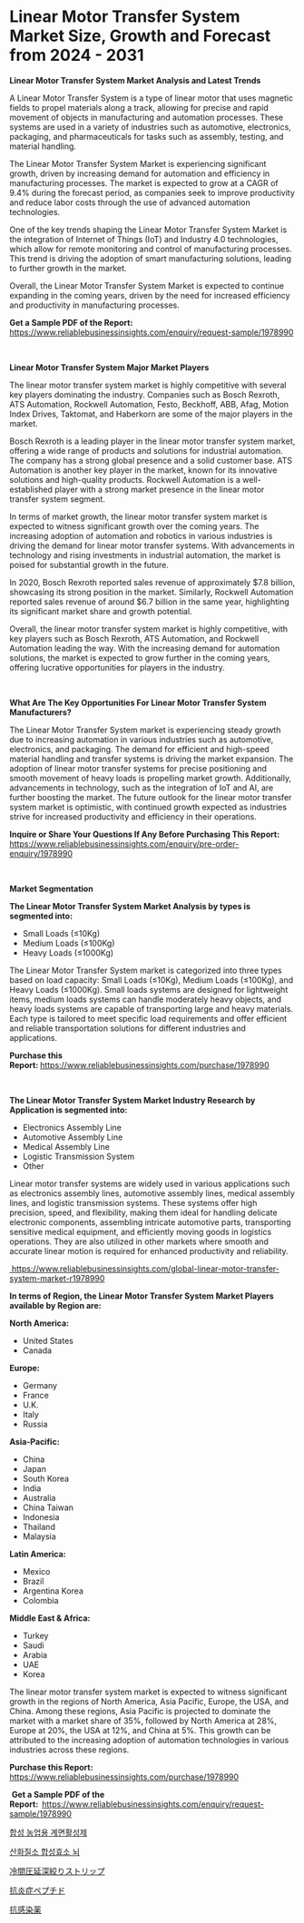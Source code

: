 <p><h1>Linear Motor Transfer System Market Size, Growth and Forecast from 2024 - 2031</h1></p><p><strong>Linear Motor Transfer System Market Analysis and Latest Trends</strong></p>
<p><p>A Linear Motor Transfer System is a type of linear motor that uses magnetic fields to propel materials along a track, allowing for precise and rapid movement of objects in manufacturing and automation processes. These systems are used in a variety of industries such as automotive, electronics, packaging, and pharmaceuticals for tasks such as assembly, testing, and material handling.</p><p>The Linear Motor Transfer System Market is experiencing significant growth, driven by increasing demand for automation and efficiency in manufacturing processes. The market is expected to grow at a CAGR of 9.4% during the forecast period, as companies seek to improve productivity and reduce labor costs through the use of advanced automation technologies.</p><p>One of the key trends shaping the Linear Motor Transfer System Market is the integration of Internet of Things (IoT) and Industry 4.0 technologies, which allow for remote monitoring and control of manufacturing processes. This trend is driving the adoption of smart manufacturing solutions, leading to further growth in the market.</p><p>Overall, the Linear Motor Transfer System Market is expected to continue expanding in the coming years, driven by the need for increased efficiency and productivity in manufacturing processes.</p></p>
<p><strong>Get a Sample PDF of the Report:&nbsp;</strong> <a href="https://www.reliablebusinessinsights.com/enquiry/request-sample/1978990">https://www.reliablebusinessinsights.com/enquiry/request-sample/1978990</a></p>
<p>&nbsp;</p>
<p><strong>Linear Motor Transfer System Major Market Players</strong></p>
<p><p>The linear motor transfer system market is highly competitive with several key players dominating the industry. Companies such as Bosch Rexroth, ATS Automation, Rockwell Automation, Festo, Beckhoff, ABB, Afag, Motion Index Drives, Taktomat, and Haberkorn are some of the major players in the market.</p><p>Bosch Rexroth is a leading player in the linear motor transfer system market, offering a wide range of products and solutions for industrial automation. The company has a strong global presence and a solid customer base. ATS Automation is another key player in the market, known for its innovative solutions and high-quality products. Rockwell Automation is a well-established player with a strong market presence in the linear motor transfer system segment.</p><p>In terms of market growth, the linear motor transfer system market is expected to witness significant growth over the coming years. The increasing adoption of automation and robotics in various industries is driving the demand for linear motor transfer systems. With advancements in technology and rising investments in industrial automation, the market is poised for substantial growth in the future.</p><p>In 2020, Bosch Rexroth reported sales revenue of approximately $7.8 billion, showcasing its strong position in the market. Similarly, Rockwell Automation reported sales revenue of around $6.7 billion in the same year, highlighting its significant market share and growth potential.</p><p>Overall, the linear motor transfer system market is highly competitive, with key players such as Bosch Rexroth, ATS Automation, and Rockwell Automation leading the way. With the increasing demand for automation solutions, the market is expected to grow further in the coming years, offering lucrative opportunities for players in the industry.</p></p>
<p>&nbsp;</p>
<p><strong>What Are The Key Opportunities For Linear Motor Transfer System Manufacturers?</strong></p>
<p><p>The Linear Motor Transfer System market is experiencing steady growth due to increasing automation in various industries such as automotive, electronics, and packaging. The demand for efficient and high-speed material handling and transfer systems is driving the market expansion. The adoption of linear motor transfer systems for precise positioning and smooth movement of heavy loads is propelling market growth. Additionally, advancements in technology, such as the integration of IoT and AI, are further boosting the market. The future outlook for the linear motor transfer system market is optimistic, with continued growth expected as industries strive for increased productivity and efficiency in their operations.</p></p>
<p><strong>Inquire or Share Your Questions If Any Before Purchasing This Report:</strong> <a href="https://www.reliablebusinessinsights.com/enquiry/pre-order-enquiry/1978990">https://www.reliablebusinessinsights.com/enquiry/pre-order-enquiry/1978990</a></p>
<p>&nbsp;</p>
<p><strong>Market Segmentation</strong></p>
<p><strong>The Linear Motor Transfer System Market Analysis by types is segmented into:</strong></p>
<p><ul><li>Small Loads (≤10Kg)</li><li>Medium Loads (≤100Kg)</li><li>Heavy Loads (≤1000Kg)</li></ul></p>
<p><p>The Linear Motor Transfer System market is categorized into three types based on load capacity: Small Loads (≤10Kg), Medium Loads (≤100Kg), and Heavy Loads (≤1000Kg). Small loads systems are designed for lightweight items, medium loads systems can handle moderately heavy objects, and heavy loads systems are capable of transporting large and heavy materials. Each type is tailored to meet specific load requirements and offer efficient and reliable transportation solutions for different industries and applications.</p></p>
<p><strong>Purchase this Report:&nbsp;</strong><a href="https://www.reliablebusinessinsights.com/purchase/1978990">https://www.reliablebusinessinsights.com/purchase/1978990</a></p>
<p>&nbsp;</p>
<p><strong>The Linear Motor Transfer System Market Industry Research by Application is segmented into:</strong></p>
<p><ul><li>Electronics Assembly Line</li><li>Automotive Assembly Line</li><li>Medical Assembly Line</li><li>Logistic Transmission System</li><li>Other</li></ul></p>
<p><p>Linear motor transfer systems are widely used in various applications such as electronics assembly lines, automotive assembly lines, medical assembly lines, and logistic transmission systems. These systems offer high precision, speed, and flexibility, making them ideal for handling delicate electronic components, assembling intricate automotive parts, transporting sensitive medical equipment, and efficiently moving goods in logistics operations. They are also utilized in other markets where smooth and accurate linear motion is required for enhanced productivity and reliability.</p></p>
<p><a href="https://www.reliablebusinessinsights.com/global-linear-motor-transfer-system-market-r1978990">&nbsp;https://www.reliablebusinessinsights.com/global-linear-motor-transfer-system-market-r1978990</a></p>
<p><strong>In terms of Region, the Linear Motor Transfer System Market Players available by Region are:</strong></p>
<p>
    <p> <strong> North America: </strong>
        <ul>
            <li>United States</li>
            <li>Canada</li>
        </ul>
        </p> 
    <p> <strong> Europe: </strong>
        <ul>
            <li>Germany</li>
            <li>France</li>
            <li>U.K.</li>
            <li>Italy</li>
            <li>Russia</li>
        </ul>
        </p> 
    <p> <strong> Asia-Pacific: </strong>
        <ul>
            <li>China</li>
            <li>Japan</li>
            <li>South Korea</li>
            <li>India</li>
            <li>Australia</li>
            <li>China Taiwan</li>
            <li>Indonesia</li>
            <li>Thailand</li>
            <li>Malaysia</li>
        </ul>
        </p> 
    <p> <strong> Latin America: </strong>
        <ul>
            <li>Mexico</li>
            <li>Brazil</li>
            <li>Argentina Korea</li>
            <li>Colombia</li>
        </ul>
        </p> 
    <p> <strong> Middle East & Africa: </strong>
        <ul>
            <li>Turkey</li>
            <li>Saudi</li>
            <li>Arabia</li>
            <li>UAE</li>
            <li>Korea</li>
        </ul>
    </p>
    </p>
<p><p>The linear motor transfer system market is expected to witness significant growth in the regions of North America, Asia Pacific, Europe, the USA, and China. Among these regions, Asia Pacific is projected to dominate the market with a market share of 35%, followed by North America at 28%, Europe at 20%, the USA at 12%, and China at 5%. This growth can be attributed to the increasing adoption of automation technologies in various industries across these regions.</p></p>
<p><strong>Purchase this Report: </strong><a href="https://www.reliablebusinessinsights.com/purchase/1978990">https://www.reliablebusinessinsights.com/purchase/1978990</a></p>
<p>&nbsp;<strong>Get a Sample PDF of the Report:&nbsp;&nbsp;</strong><a href="https://www.reliablebusinessinsights.com/enquiry/request-sample/1978990">https://www.reliablebusinessinsights.com/enquiry/request-sample/1978990</a></p>
<p><strong></strong></p>
<p><p><a href="https://medium.com/@ralphyjames/2024%EB%85%84%EB%B6%80%ED%84%B0-2031%EB%85%84%EA%B9%8C%EC%A7%80-%EA%B8%B0%EA%B0%84-%EB%8F%99%EC%95%88-%ED%95%A9%EC%84%B1-%EB%86%8D%EC%97%85-%EA%B3%84%EB%A9%B4%ED%99%9C%EC%84%B1%EC%A0%9C-%EC%8B%9C%EC%9E%A5%EC%9D%98-%EC%8B%A0%ED%9D%A5-%ED%8A%B8%EB%A0%8C%EB%93%9C%EC%99%80-%EB%AF%B8%EB%9E%98-%EC%A0%84%EB%A7%9D-2032fda61281">합성 농업용 계면활성제</a></p><p><a href="https://medium.com/@roula.ayoub-saad/%EC%A7%88%EC%82%B0%ED%99%94%EB%AC%BC-%ED%95%A9%EC%84%B1%ED%9A%A8%EC%86%8C-%EB%91%90%EB%87%8C-%EC%8B%9C%EC%9E%A5%EC%97%90-%EB%8C%80%ED%95%9C-%EC%8B%AC%EC%B8%B5%EC%A0%81%EC%9D%B8-%EC%A1%B0%EC%82%AC-%EB%8F%99%ED%96%A5-%EC%8B%9C%EC%9E%A5-%EC%84%B8%EB%B6%84%ED%99%94-%EB%B0%8F-%EA%B2%BD%EC%9F%81-%EB%B6%84%EC%84%9D-b3c935f8d26a">산화질소 합성효소 뇌</a></p><p><a href="https://medium.com/@chloekessler01/%E5%86%B7%E9%96%93%E5%BB%B6%E4%BC%B8%E3%83%87%E3%82%A3%E3%83%BC%E3%83%97%E3%83%89%E3%83%AD%E3%83%BC%E3%82%A4%E3%83%B3%E3%82%B0%E3%82%B9%E3%83%88%E3%83%AA%E3%83%83%E3%83%97%E3%81%AE%E5%B8%82%E5%A0%B4%E3%82%B7%E3%82%A7%E3%82%A2%E3%81%8A%E3%82%88%E3%81%B3%E6%96%B0%E3%83%88%E3%83%AC%E3%83%B3%E3%83%89%E5%88%86%E6%9E%90-%E3%81%9D%E3%81%AE%E3%82%BF%E3%82%A4%E3%83%97-%E3%82%A2%E3%83%97%E3%83%AA%E3%82%B1%E3%83%BC%E3%82%B7%E3%83%A7%E3%83%B3-%E3%82%A8%E3%83%B3%E3%83%89%E3%83%A6%E3%83%BC%E3%82%B9%E5%88%A5%E3%81%8A%E3%82%88%E3%81%B32024%E5%B9%B4%E3%81%8B%E3%82%892031%E5%B9%B4%E3%81%BE%E3%81%A7%E3%81%AE%E4%BA%88%E6%B8%AC%E3%81%AB%E3%82%88%E3%82%8B-8bda96ccac84">冷間圧延深絞りストリップ</a></p><p><a href="https://github.com/Alenaieme/Market-Research-Report-List-1/blob/main/9109603116061.md">抗炎症ペプチド</a></p><p><a href="https://github.com/klon646/Market-Research-Report-List-1/blob/main/5366480116060.md">抗感染薬</a></p></p>